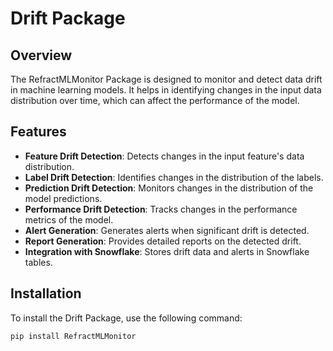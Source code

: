 # Drift Package

## Overview

The RefractMLMonitor Package is designed to monitor and detect data drift in machine learning models. It helps in identifying changes in the input data distribution over time, which can affect the performance of the model.

## Features

- **Feature Drift Detection**: Detects changes in the input feature's data distribution.
- **Label Drift Detection**: Identifies changes in the distribution of the labels.
- **Prediction Drift Detection**: Monitors changes in the distribution of the model predictions.
- **Performance Drift Detection**: Tracks changes in the performance metrics of the model.
- **Alert Generation**: Generates alerts when significant drift is detected.
- **Report Generation**: Provides detailed reports on the detected drift.
- **Integration with Snowflake**: Stores drift data and alerts in Snowflake tables.

## Installation

To install the Drift Package, use the following command:

```bash
pip install RefractMLMonitor
```